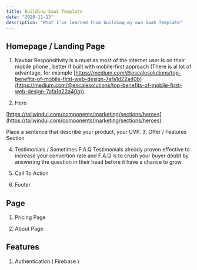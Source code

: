 ```yaml
---
title: Building SaaS Template
date: "2020-11-13"
description: "What I've learned from building my own SaaS Template"
---
```


## Homepage / Landing Page
1. Navbar
   Responsitivity is a must as most of the internet user is on their mobile phone , better if built with mobile-first approach (There is al lot of advantage, for example [https://medium.com/@escalesolutions/top-benefits-of-mobile-first-web-design-7afa1d22a40b](https://medium.com/@escalesolutions/top-benefits-of-mobile-first-web-design-7afa1d22a40b)).

2. Hero

[https://tailwindui.com/components/marketing/sections/heroes](https://tailwindui.com/components/marketing/sections/heroes)

Place a sentence that describe your product, your UVP.
3. Offer / Features Section

4. Testimonials / Sometimes F.A.Q
  Testimonials already proven effective to increase your convertion rate and F.A.Q is to crush your buyer doubt by answering the question in their head before it have a chance to grow.

5. Call To Action

6. Footer

## Page

1. Pricing Page

2. About Page

## Features

1. Authentication ( Firebase )